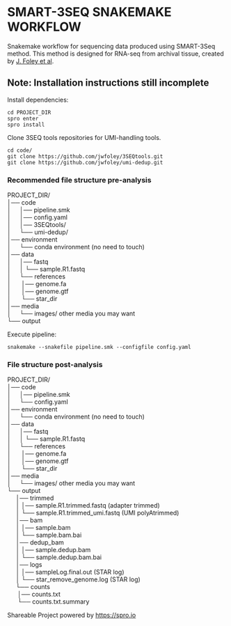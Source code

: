 # SMART-3SEQ SNAKEMAKE WORKFLOW

Snakemake workflow for sequencing data produced using SMART-3Seq method. This method is designed for RNA-seq from archival tissue, created by [J. Foley et al](https://www.biorxiv.org/content/10.1101/207340v4).


## Note: Installation instructions still incomplete 


Install dependencies:
```
cd PROJECT_DIR
spro enter
spro install
``` 
  
Clone 3SEQ tools repositories for UMI-handling tools.
```
cd code/
git clone https://github.com/jwfoley/3SEQtools.git
git clone https://github.com/jwfoley/umi-dedup.git
```

### Recommended file structure pre-analysis

PROJECT_DIR/      
│── code        
│&nbsp;&nbsp;&nbsp;&nbsp;&nbsp;│── pipeline.smk    
│&nbsp;&nbsp;&nbsp;&nbsp;&nbsp;│── config.yaml  
│&nbsp;&nbsp;&nbsp;&nbsp;&nbsp;│── 3SEQtools/  
│&nbsp;&nbsp;&nbsp;&nbsp;&nbsp;└── umi-dedup/       
│── environment   
│&nbsp;&nbsp;&nbsp;&nbsp;&nbsp;└── conda environment (no need to touch)   
│── data    
│&nbsp;&nbsp;&nbsp;&nbsp;&nbsp;│── fastq  
│&nbsp;&nbsp;&nbsp;&nbsp;&nbsp;│&nbsp;└── sample.R1.fastq    
│&nbsp;&nbsp;&nbsp;&nbsp;&nbsp;└──  references    
│&nbsp;&nbsp;&nbsp;&nbsp;&nbsp;&nbsp;│── genome.fa    
│&nbsp;&nbsp;&nbsp;&nbsp;&nbsp;&nbsp;│── genome.gtf     
│&nbsp;&nbsp;&nbsp;&nbsp;&nbsp;&nbsp;└── star_dir   
│── media    
│&nbsp;&nbsp;&nbsp;&nbsp;&nbsp;└── images/ other media you may want  
└── output    

Execute pipeline:
```
snakemake --snakefile pipeline.smk --configfile config.yaml
```

### File structure post-analysis

PROJECT_DIR/      
│── code        
│&nbsp;&nbsp;&nbsp;&nbsp;&nbsp;│── pipeline.smk    
│&nbsp;&nbsp;&nbsp;&nbsp;&nbsp;└── config.yaml       
│── environment   
│&nbsp;&nbsp;&nbsp;&nbsp;&nbsp;└── conda environment (no need to touch)   
│── data    
│&nbsp;&nbsp;&nbsp;&nbsp;&nbsp;│── fastq  
│&nbsp;&nbsp;&nbsp;&nbsp;&nbsp;│&nbsp;└── sample.R1.fastq    
│&nbsp;&nbsp;&nbsp;&nbsp;&nbsp;└──  references    
│&nbsp;&nbsp;&nbsp;&nbsp;&nbsp;&nbsp;│── genome.fa    
│&nbsp;&nbsp;&nbsp;&nbsp;&nbsp;&nbsp;│── genome.gtf     
│&nbsp;&nbsp;&nbsp;&nbsp;&nbsp;&nbsp;└── star_dir   
│── media    
│&nbsp;&nbsp;&nbsp;&nbsp;&nbsp;└── images/ other media you may want  
└── output    
&nbsp;&nbsp;&nbsp;&nbsp;&nbsp;│── trimmed  
&nbsp;&nbsp;&nbsp;&nbsp;&nbsp;│&nbsp;│── sample.R1.trimmed.fastq (adapter trimmed)      
&nbsp;&nbsp;&nbsp;&nbsp;&nbsp;│&nbsp;└── sample.R1.trimmed_umi.fastq (UMI polyAtrimmed)    
&nbsp;&nbsp;&nbsp;&nbsp;&nbsp;│── bam   
&nbsp;&nbsp;&nbsp;&nbsp;&nbsp;│&nbsp;│── sample.bam    
&nbsp;&nbsp;&nbsp;&nbsp;&nbsp;│&nbsp;└── sample.bam.bai       
&nbsp;&nbsp;&nbsp;&nbsp;&nbsp;│── dedup_bam     
&nbsp;&nbsp;&nbsp;&nbsp;&nbsp;│&nbsp;│── sample.dedup.bam   
&nbsp;&nbsp;&nbsp;&nbsp;&nbsp;│&nbsp;└── sample.dedup.bam.bai   
&nbsp;&nbsp;&nbsp;&nbsp;&nbsp;│── logs   
&nbsp;&nbsp;&nbsp;&nbsp;&nbsp;│&nbsp;│── sampleLog.final.out (STAR log)             
&nbsp;&nbsp;&nbsp;&nbsp;&nbsp;│&nbsp;└── star_remove_genome.log  (STAR log)      
&nbsp;&nbsp;&nbsp;&nbsp;&nbsp;└──  counts   
&nbsp;&nbsp;&nbsp;&nbsp;&nbsp;&nbsp;│── counts.txt    
&nbsp;&nbsp;&nbsp;&nbsp;&nbsp;&nbsp;└── counts.txt.summary  


Shareable Project powered by <https://spro.io>
